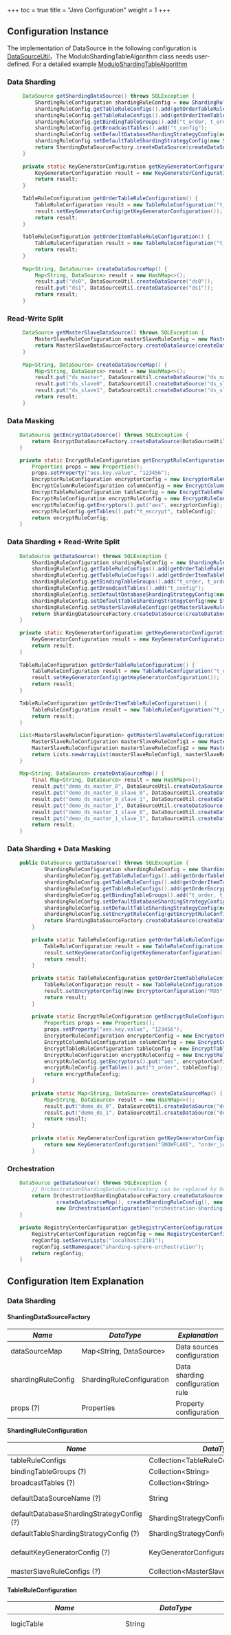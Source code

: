 +++
toc = true
title = "Java Configuration"
weight = 1
+++

## Configuration Instance

The implementation of DataSource in the following configuration is [DataSourceUtil](https://github.com/geomonlin/incubator-shardingsphere-example/blob/4.0.0-RC2/example-core/example-api/src/main/java/org/apache/shardingsphere/example/core/api/DataSourceUtil.java)，The ModuloShardingTableAlgorithm class needs user-defined. For a detailed example [ModuloShardingTableAlgorithm](https://github.com/geomonlin/incubator-shardingsphere-example/tree/dev/example-core/config-utility/src/main/java/org/apache/shardingsphere/example/algorithm) 

### Data Sharding

```java
     DataSource getShardingDataSource() throws SQLException {
         ShardingRuleConfiguration shardingRuleConfig = new ShardingRuleConfiguration();
         shardingRuleConfig.getTableRuleConfigs().add(getOrderTableRuleConfiguration());
         shardingRuleConfig.getTableRuleConfigs().add(getOrderItemTableRuleConfiguration());
         shardingRuleConfig.getBindingTableGroups().add("t_order, t_order_item");
         shardingRuleConfig.getBroadcastTables().add("t_config");
         shardingRuleConfig.setDefaultDatabaseShardingStrategyConfig(new InlineShardingStrategyConfiguration("user_id", "ds${user_id % 2}"));
         shardingRuleConfig.setDefaultTableShardingStrategyConfig(new StandardShardingStrategyConfiguration("order_id", new ModuloShardingTableAlgorithm()));
         return ShardingDataSourceFactory.createDataSource(createDataSourceMap(), shardingRuleConfig, new Properties());
     }
     
     private static KeyGeneratorConfiguration getKeyGeneratorConfiguration() {
         KeyGeneratorConfiguration result = new KeyGeneratorConfiguration("SNOWFLAKE", "order_id");
         return result;
     }
     
     TableRuleConfiguration getOrderTableRuleConfiguration() {
         TableRuleConfiguration result = new TableRuleConfiguration("t_order", "ds${0..1}.t_order${0..1}");
         result.setKeyGeneratorConfig(getKeyGeneratorConfiguration());
         return result;
     }
     
     TableRuleConfiguration getOrderItemTableRuleConfiguration() {
         TableRuleConfiguration result = new TableRuleConfiguration("t_order_item", "ds${0..1}.t_order_item${0..1}");
         return result;
     }
     
     Map<String, DataSource> createDataSourceMap() {
         Map<String, DataSource> result = new HashMap<>();
         result.put("ds0", DataSourceUtil.createDataSource("ds0"));
         result.put("ds1", DataSourceUtil.createDataSource("ds1"));
         return result;
     }
```

### Read-Write Split

```java
     DataSource getMasterSlaveDataSource() throws SQLException {
         MasterSlaveRuleConfiguration masterSlaveRuleConfig = new MasterSlaveRuleConfiguration("ds_master_slave", "ds_master", Arrays.asList("ds_slave0", "ds_slave1"));
         return MasterSlaveDataSourceFactory.createDataSource(createDataSourceMap(), masterSlaveRuleConfig, new Properties());
     }
     
     Map<String, DataSource> createDataSourceMap() {
         Map<String, DataSource> result = new HashMap<>();
         result.put("ds_master", DataSourceUtil.createDataSource("ds_master"));
         result.put("ds_slave0", DataSourceUtil.createDataSource("ds_slave0"));
         result.put("ds_slave1", DataSourceUtil.createDataSource("ds_slave1"));
         return result;
     }
```

### Data Masking

```java
    DataSource getEncryptDataSource() throws SQLException {
        return EncryptDataSourceFactory.createDataSource(DataSourceUtil.createDataSource("demo_ds"), getEncryptRuleConfiguration(), new Properties());
    }

    private static EncryptRuleConfiguration getEncryptRuleConfiguration() {
        Properties props = new Properties();
        props.setProperty("aes.key.value", "123456");
        EncryptorRuleConfiguration encryptorConfig = new EncryptorRuleConfiguration("AES", props);
        EncryptColumnRuleConfiguration columnConfig = new EncryptColumnRuleConfiguration("plain_pwd", "cipher_pwd", "", "aes");
        EncryptTableRuleConfiguration tableConfig = new EncryptTableRuleConfiguration(Collections.singletonMap("pwd", columnConfig));
        EncryptRuleConfiguration encryptRuleConfig = new EncryptRuleConfiguration();
        encryptRuleConfig.getEncryptors().put("aes", encryptorConfig);
        encryptRuleConfig.getTables().put("t_encrypt", tableConfig);
		return encryptRuleConfig;
    }
```

### Data Sharding + Read-Write Split

```java
    DataSource getDataSource() throws SQLException {
        ShardingRuleConfiguration shardingRuleConfig = new ShardingRuleConfiguration();
        shardingRuleConfig.getTableRuleConfigs().add(getOrderTableRuleConfiguration());
        shardingRuleConfig.getTableRuleConfigs().add(getOrderItemTableRuleConfiguration());
        shardingRuleConfig.getBindingTableGroups().add("t_order, t_order_item");
        shardingRuleConfig.getBroadcastTables().add("t_config");
        shardingRuleConfig.setDefaultDatabaseShardingStrategyConfig(new StandardShardingStrategyConfiguration("user_id", new PreciseModuloShardingDatabaseAlgorithm()));
        shardingRuleConfig.setDefaultTableShardingStrategyConfig(new StandardShardingStrategyConfiguration("order_id", new PreciseModuloShardingTableAlgorithm()));
        shardingRuleConfig.setMasterSlaveRuleConfigs(getMasterSlaveRuleConfigurations());
        return ShardingDataSourceFactory.createDataSource(createDataSourceMap(), shardingRuleConfig, new Properties());
    }
    
    private static KeyGeneratorConfiguration getKeyGeneratorConfiguration() {
        KeyGeneratorConfiguration result = new KeyGeneratorConfiguration("SNOWFLAKE", "order_id");
        return result;
    }
    
    TableRuleConfiguration getOrderTableRuleConfiguration() {
        TableRuleConfiguration result = new TableRuleConfiguration("t_order", "ds_${0..1}.t_order_${[0, 1]}");
        result.setKeyGeneratorConfig(getKeyGeneratorConfiguration());
        return result;
    }
    
    TableRuleConfiguration getOrderItemTableRuleConfiguration() {
        TableRuleConfiguration result = new TableRuleConfiguration("t_order_item", "ds_${0..1}.t_order_item_${[0, 1]}");
        return result;
    }
    
    List<MasterSlaveRuleConfiguration> getMasterSlaveRuleConfigurations() {
        MasterSlaveRuleConfiguration masterSlaveRuleConfig1 = new MasterSlaveRuleConfiguration("ds_0", "demo_ds_master_0", Arrays.asList("demo_ds_master_0_slave_0", "demo_ds_master_0_slave_1"));
        MasterSlaveRuleConfiguration masterSlaveRuleConfig2 = new MasterSlaveRuleConfiguration("ds_1", "demo_ds_master_1", Arrays.asList("demo_ds_master_1_slave_0", "demo_ds_master_1_slave_1"));
        return Lists.newArrayList(masterSlaveRuleConfig1, masterSlaveRuleConfig2);
    }
    
    Map<String, DataSource> createDataSourceMap() {
        final Map<String, DataSource> result = new HashMap<>();
        result.put("demo_ds_master_0", DataSourceUtil.createDataSource("demo_ds_master_0"));
        result.put("demo_ds_master_0_slave_0", DataSourceUtil.createDataSource("demo_ds_master_0_slave_0"));
        result.put("demo_ds_master_0_slave_1", DataSourceUtil.createDataSource("demo_ds_master_0_slave_1"));
        result.put("demo_ds_master_1", DataSourceUtil.createDataSource("demo_ds_master_1"));
        result.put("demo_ds_master_1_slave_0", DataSourceUtil.createDataSource("demo_ds_master_1_slave_0"));
        result.put("demo_ds_master_1_slave_1", DataSourceUtil.createDataSource("demo_ds_master_1_slave_1"));
        return result;
    }
```
### Data Sharding + Data Masking

```java
    public DataSource getDataSource() throws SQLException {
            ShardingRuleConfiguration shardingRuleConfig = new ShardingRuleConfiguration();
            shardingRuleConfig.getTableRuleConfigs().add(getOrderTableRuleConfiguration());
            shardingRuleConfig.getTableRuleConfigs().add(getOrderItemTableRuleConfiguration());
            shardingRuleConfig.getTableRuleConfigs().add(getOrderEncryptTableRuleConfiguration());
            shardingRuleConfig.getBindingTableGroups().add("t_order, t_order_item");
            shardingRuleConfig.setDefaultDatabaseShardingStrategyConfig(new InlineShardingStrategyConfiguration("user_id", "demo_ds_${user_id % 2}"));
            shardingRuleConfig.setDefaultTableShardingStrategyConfig(new StandardShardingStrategyConfiguration("order_id", new PreciseModuloShardingTableAlgorithm()));
            shardingRuleConfig.setEncryptRuleConfig(getEncryptRuleConfiguration());
            return ShardingDataSourceFactory.createDataSource(createDataSourceMap(), shardingRuleConfig, new Properties());
        }
        
        private static TableRuleConfiguration getOrderTableRuleConfiguration() {
            TableRuleConfiguration result = new TableRuleConfiguration("t_order", "demo_ds_${0..1}.t_order_${[0, 1]}");
            result.setKeyGeneratorConfig(getKeyGeneratorConfiguration());
            return result;
        }
        
        private static TableRuleConfiguration getOrderItemTableRuleConfiguration() {
            TableRuleConfiguration result = new TableRuleConfiguration("t_order_item", "demo_ds_${0..1}.t_order_item_${[0, 1]}");
            result.setEncryptorConfig(new EncryptorConfiguration("MD5", "status", new Properties()));
            return result;
        }
        
        private static EncryptRuleConfiguration getEncryptRuleConfiguration() {
            Properties props = new Properties();
            props.setProperty("aes.key.value", "123456");
            EncryptorRuleConfiguration encryptorConfig = new EncryptorRuleConfiguration("AES", props);
            EncryptColumnRuleConfiguration columnConfig = new EncryptColumnRuleConfiguration("plain_order", "cipher_order", "", "aes");
            EncryptTableRuleConfiguration tableConfig = new EncryptTableRuleConfiguration(Collections.singletonMap("order_id", columnConfig));
            EncryptRuleConfiguration encryptRuleConfig = new EncryptRuleConfiguration();
            encryptRuleConfig.getEncryptors().put("aes", encryptorConfig);
            encryptRuleConfig.getTables().put("t_order", tableConfig);
			return encryptRuleConfig;
        }
        
        private static Map<String, DataSource> createDataSourceMap() {
            Map<String, DataSource> result = new HashMap<>();
            result.put("demo_ds_0", DataSourceUtil.createDataSource("demo_ds_0"));
            result.put("demo_ds_1", DataSourceUtil.createDataSource("demo_ds_1"));
            return result;
        }
        
        private static KeyGeneratorConfiguration getKeyGeneratorConfiguration() {
            return new KeyGeneratorConfiguration("SNOWFLAKE", "order_id", new Properties());
        }
```

### Orchestration

```java
    DataSource getDataSource() throws SQLException {
        // OrchestrationShardingDataSourceFactory can be replaced by OrchestrationMasterSlaveDataSourceFactory or OrchestrationEncryptDataSourceFactory
        return OrchestrationShardingDataSourceFactory.createDataSource(
                createDataSourceMap(), createShardingRuleConfig(), new HashMap<String, Object>(), new Properties(), 
                new OrchestrationConfiguration("orchestration-sharding-data-source", getRegistryCenterConfiguration(), false));
    }
    
    private RegistryCenterConfiguration getRegistryCenterConfiguration() {
        RegistryCenterConfiguration regConfig = new RegistryCenterConfiguration("zookeeper");//The type of registry center can be Zookeeper, Etcd and so on
        regConfig.setServerLists("localhost:2181");
        regConfig.setNamespace("sharding-sphere-orchestration");
        return regConfig;
    }
```

## Configuration Item Explanation

### Data Sharding

#### ShardingDataSourceFactory

| *Name*             | *DataType*                | *Explanation*                    |
| ------------------ | ------------------------- | -------------------------------- |
| dataSourceMap      | Map\<String, DataSource\> | Data sources configuration       |
| shardingRuleConfig | ShardingRuleConfiguration | Data sharding configuration rule |
| props (?)          | Properties                | Property configuration           |

#### ShardingRuleConfiguration

| *Name*                                    | *DataType*                                 | *Explanation*                                                |
| ----------------------------------------- | ------------------------------------------ | ------------------------------------------------------------ |
| tableRuleConfigs                          | Collection\<TableRuleConfiguration\>       | Sharding rule list                                           |
| bindingTableGroups (?)                    | Collection\<String\>                       | Binding table rule list                                      |
| broadcastTables (?)                       | Collection\<String\>                       | Broadcast table rule list                                    |
| defaultDataSourceName (?)                 | String                                     | Tables not configured with sharding rules will locate according to default data sources |
| defaultDatabaseShardingStrategyConfig (?) | ShardingStrategyConfiguration              | Default database sharding strategy                           |
| defaultTableShardingStrategyConfig (?)    | ShardingStrategyConfiguration              | Default table sharding strategy                              |
| defaultKeyGeneratorConfig (?)             | KeyGeneratorConfiguration                  | Default key generator configuration, use user-defined ones or built-in ones, e.g. SNOWFLAKE/UUID/LEAF_SEGMENT. Default key generator is `org.apache.shardingsphere.core.keygen.generator.impl.SnowflakeKeyGenerator` |
| masterSlaveRuleConfigs (?)                | Collection\<MasterSlaveRuleConfiguration\> | Read-write split rules, default indicates not using read-write split |

#### TableRuleConfiguration

| *Name*                             | *DataType*                    | *Description*                                                |
| ---------------------------------- | ----------------------------- | ------------------------------------------------------------ |
| logicTable                         | String                        | Name of logic table                                          |
| actualDataNodes (?)                | String                        | Describe data source names and actual tables, delimiter as point, multiple data nodes split by comma, support inline expression. Absent means sharding databases only. Example: ds${0..7}.tbl${0..7} |
| databaseShardingStrategyConfig (?) | ShardingStrategyConfiguration | Databases sharding strategy, use default databases sharding strategy if absent |
| tableShardingStrategyConfig (?)    | ShardingStrategyConfiguration | Tables sharding strategy, use default databases sharding strategy if absent |
| keyGeneratorConfig (?)             | KeyGeneratorConfiguration     | Key generator configuration, use default key generator if absent |
| encryptorConfiguration (?)         | EncryptorConfiguration        | Encrypt generator configuration                              |


#### StandardShardingStrategyConfiguration

Subclass of ShardingStrategyConfiguration.

| *Name*                     | *DataType*               | *Explanation*                                   |
| -------------------------- | ------------------------ | ----------------------------------------------- |
| shardingColumn             | String                   | Sharding column name                            |
| preciseShardingAlgorithm   | PreciseShardingAlgorithm | Precise sharding algorithm used in `=` and `IN` |
| rangeShardingAlgorithm (?) | RangeShardingAlgorithm   | Range sharding algorithm used in `BETWEEN`      |

#### ComplexShardingStrategyConfiguration

The implementation class of `ShardingStrategyConfiguration`, used in complex sharding situations with  multiple sharding keys.

| *Name*            | *DataType*                   | *Explanation*                             |
| ----------------- | ---------------------------- | ----------------------------------------- |
| shardingColumns   | String                       | Sharding column name, separated by commas |
| shardingAlgorithm | ComplexKeysShardingAlgorithm | Complex sharding algorithm                |

#### InlineShardingStrategyConfiguration

The implementation class of `ShardingStrategyConfiguration`, used in sharding strategy of inline expression.

| *Name*              | *DataType* | *Explanation*                                                |
| ------------------- | ---------- | ------------------------------------------------------------ |
| shardingColumn      | String     | Sharding column name                                         |
| algorithmExpression | String     | Inline expression of sharding strategies, should conform to groovy syntax; refer to [Inline expression](/en/features/sharding/other-features/inline-expression) for more details |

#### HintShardingStrategyConfiguration

The implementation class of `ShardingStrategyConfiguration`,  used to configure hint sharding strategies.

| *Name*            | *DataType*            | *Description*           |
| ----------------- | --------------------- | ----------------------- |
| shardingAlgorithm | HintShardingAlgorithm | Hint sharding algorithm |

#### NoneShardingStrategyConfiguration

The implementation class of `ShardingStrategyConfiguration`, used to configure none-sharding strategies.

#### KeyGeneratorConfiguration

| *Name*            | *DataType*                   | *Description*                                                                               |
| ----------------- | ---------------------------- | ------------------------------------------------------------------------------------------- |
| column            | String                       | Column name of key generator                                                                |
| type              | String                       | Type of key generator, use user-defined ones or built-in ones, e.g. SNOWFLAKE, UUID, LEAF_SEGMENT, LEAF_SNOWFLAKE |
| props             | Properties                   | The Property configuration of key generators                                                 |

#### PropertiesConstant

Property configuration that can include these properties of these key generators.

##### SNOWFLAKE
  
| *Name*                                              | *DataType* | *Explanation*                                                                                                                                                                                                                   |
| --------------------------------------------------- | ---------- | ------------------------------------------------------------------------------------------------------------------------------------------------------------------------------------------------------------------------------- |
| worker.id (?)                                        |   long     | The unique id for working machine, the default value is `0`                                                                                                                                                                    |
| max.tolerate.time.difference.milliseconds (?)        |   long     | The max tolerate time for different server's time difference in milliseconds, the default value is `10`                                                                                                                         |
| max.vibration.offset (?)                             |    int     | The max upper limit value of vibrate number, range `[0, 4096)`, the default value is `1`. Notice: To use the generated value of this algorithm as sharding value, it is recommended to configure this property. The algorithm generates key mod `2^n` (`2^n` is usually the sharding amount of tables or databases) in different milliseconds and the result is always `0` or `1`. To prevent the above sharding problem, it is recommended to configure this property, its value is `(2^n)-1` |
  
##### LEAF_SEGMENT
  
| *Name*                                | *DataType* | *Explanation*                                                                                                                                                                                |
| ------------------------------------- | ---------- | -------------------------------------------------------------------------------------------------------------------------------------------------------------------------------------------- |
| server.list                           | String     | The server list to connect to registry Center which includes the ip address and port number. To split them with the comma when there are multiple addresses. e.g: `host1:2181,host2:2181` |
| leaf.key                              | String     | The key which can be used to get the max segment id of table on which `leaf_segment` depends                                                                                                 |
| leaf.segment.id.initial.value (?)      | long       | The initial value of segment id, the default value is `1`                                                                                                                                   |
| leaf.segment.step (?)                  | long       | The step size of the segment assigned every time, the default value is `10000`                                                                                                               |
| registry.center.digest (?)             | String     | Connect to authority tokens in registry center; default indicates no need for authority                                                                                         |
| registry.center.type (?)               | String     | The type of registry center, the default value is `zookeeper`                                                                                                                               |
  
##### LEAF_SNOWFLAKE
  
| *Name*                                            | *DataType* | *Explanation*                                                                                                                                                                                                                   |
| ------------------------------------------------- | ---------- | ------------------------------------------------------------------------------------------------------------------------------------------------------------------------------------------------------------------------------- |
| server.list                                       | String     | The server list to connect to registry Center which includes the ip address and port number. To split them with the comma when there are multiple addresses. e.g: `host1:2181,host2:2181`                                    |
| service.id                                        | String     | The service id of `leaf_snowflake` in registry center                                                                                                                                                                            |
| max.tolerate.time.difference.milliseconds (?)      | long       | The max time difference between native and registry center in milliseconds, the default value is `10000`. An exception is thrown when the job starts if threshold exceeded                                                     |
| registry.center.digest (?)                         | String     | Connect to authority tokens in registry center; default indicates no need for authority                                                                                                                                         |
| registry.center.type (?)                           | String     | The type of registry center, the default value is `zookeeper`                                                                                                                                                                  |
| max.vibration.offset (?)                           | int        | The max upper limit value of vibrate number, range `[0, 4096)`, the default value is `1`. Notice: To use the generated value of this algorithm as sharding value, it is recommended to configure this property. The algorithm generates key mod `2^n` (`2^n` is usually the sharding amount of tables or databases) in different milliseconds and the result is always `0` or `1`. To prevent the above sharding problem, it is recommended to configure this property, its value is `(2^n)-1` |

#### EncryptRuleConfiguration

| *Name*              | *DataType*                                  | *Explanation*                                                                  |
| ------------------- | ------------------------------------------- | ------------------------------------------------------------------------------ |
| encryptors          | Map<String, EncryptorRuleConfiguration>     | Encryptor names and encryptors                                                 |
| tables              | Map<String, EncryptTableRuleConfiguration>  | Encrypt table names and encrypt tables                                         |

#### EncryptorRuleConfiguration

| *Name*              | *DataType*                   | *Explanation*                                                                               |
| ------------------- | ---------------------------- | ------------------------------------------------------------------------------------------- |
| type                | String                       | Type of encryptor，use user-defined ones or built-in ones, e.g. MD5/AES                      |
| properties          | Properties                   | Properties, Notice: when use AES encryptor, `aes.key.value` for AES encryptor need to be set | 

#### EncryptTableRuleConfiguration

| *Name*              | *DataType*                                   | *Explanation*                              |
| ------------------- | -------------------------------------------- | ------------------------------------------ |
| tables              | Map<String, EncryptColumnRuleConfiguration>  | Encrypt column names and encrypt column    |

#### EncryptColumnRuleConfiguration

| *Name*              | *DataType*                   | *Explanation*                                                                                         |
| ------------------- | ---------------------------- |  ---------------------------------------------------------------------------------------------------- |
| plainColumn         | String                       | Plain column name                                                                                     |
| cipherColumn        | String                       | Cipher column name                                                                                    |
| assistedQueryColumn | String                       | AssistedColumns for query，when use ShardingQueryAssistedEncryptor, it can help query encrypted data  |
| encryptor           | String                       | Encryptor name                                                                                        | 

#### ShardingPropertiesConstant

Property configuration items, can be of the following properties.

| *Name*                             | *DataType* | *Explanation*                                                |
| ---------------------------------- | ---------- | ------------------------------------------------------------ |
| sql.show (?)                       | boolean    | Show SQL or not, default value: false                        |
| executor.size (?)                  | int        | Work thread number, default value: CPU core number           |
| max.connections.size.per.query (?) | int        | The maximum connection number allocated by each query of each physical database. default value: 1 |
| check.table.metadata.enabled (?)   | boolean    | Check meta-data consistency or not in initialization, default value: false                        |
| query.with.cipher.column (?)       | boolean    | When there is a plainColumn, use cipherColumn or not to query, default value: true                |

### Read-Write Split

#### MasterSlaveDataSourceFactory

| *Name*                | *DataType*                   | *Explanation*                       |
| --------------------- | ---------------------------- | ----------------------------------- |
| dataSourceMap         | Map\<String, DataSource\>    | Mapping of data source and its name |
| masterSlaveRuleConfig | MasterSlaveRuleConfiguration | Master slave rule configuration     |
| props (?)             | Properties                   | Property configurations             |

#### MasterSlaveRuleConfiguration

| *Name*                   | *DataType*                      | *Explanation*                     |
| ------------------------ | ------------------------------- | --------------------------------- |
| name                     | String                          | Read-write split data source name |
| masterDataSourceName     | String                          | Master database source name       |
| slaveDataSourceNames     | Collection\<String\>            | Slave database source name list   |
| loadBalanceAlgorithm (?) | MasterSlaveLoadBalanceAlgorithm | Slave database load balance       |

#### ShardingPropertiesConstant

Property configuration items, can be of the following properties.

| *Name*                             | *Data Type* | *Explanation*                                                |
| ---------------------------------- | ----------- | ------------------------------------------------------------ |
| sql.show (?)                       | boolean     | Print SQL parse and rewrite log or not, default value: false |
| executor.size (?)                  | int         | Be used in work thread number implemented by SQL; no limits if it is 0. default value: 0 |
| max.connections.size.per.query (?) | int         | The maximum connection number allocated by each query of each physical database, default value: 1 |
| check.table.metadata.enabled (?)   | boolean     | Check meta-data consistency or not in initialization, default value: false |

### Data Masking

#### EncryptDataSourceFactory

| *Name*                | *DataType*                   | *Explanation*      |
| --------------------- | ---------------------------- | ------------------ |
| dataSource            | DataSource                   | Data source        |
| encryptRuleConfig     | EncryptRuleConfiguration     | encrypt rule configuration |
| props (?)             | Properties                   | Property configurations |

#### EncryptRuleConfiguration

| *Name*              | *DataType*                                  | *Explanation*                                               |
| ------------------- | ------------------------------------------- | ----------------------------------------------------------- |
| encryptors          | Map<String, EncryptorRuleConfiguration>     | Encryptor names and encryptors                              |
| tables              | Map<String, EncryptTableRuleConfiguration>  | Encrypt table names and encrypt tables                      |

#### PropertiesConstant

Property configuration items, can be of the following properties.

| *Name*                            | *DataType*| *Explanation*                                                                        |
| ----------------------------------| --------- | ------------------------------------------------------------------------------------ |
| sql.show (?)                      | boolean   | Print SQL parse and rewrite log or not, default value: false                         |
| query.with.cipher.column (?)      | boolean   | When there is a plainColumn, use cipherColumn or not to query, default value: true   |

### Orchestration

#### OrchestrationShardingDataSourceFactory

| *Name*              | *DataType*                 | *Explanation*                          |
| ------------------- | -------------------------- | -------------------------------------- |
| dataSourceMap       | Map\<String, DataSource\>  | Same as `ShardingDataSourceFactory`    |
| shardingRuleConfig  | ShardingRuleConfiguration  | Same as `ShardingDataSourceFactory`    |
| props (?)           | Properties                 | Same as `ShardingDataSourceFactory`    |
| orchestrationConfig | OrchestrationConfiguration | Orchestration rule configurations |

#### OrchestrationMasterSlaveDataSourceFactory

| *Name*                | *Data Type*                  | *Explanation*                          |
| --------------------- | ---------------------------- | -------------------------------------- |
| dataSourceMap         | Map<String, DataSource>      | Same as `MasterSlaveDataSourceFactory` |
| masterSlaveRuleConfig | MasterSlaveRuleConfiguration | Same as `MasterSlaveDataSourceFactory` |
| configMap (?)         | Map<String, Object>          | Same as `MasterSlaveDataSourceFactory` |
| props (?)             | Properties                   | Same as `ShardingDataSourceFactory`    |
| orchestrationConfig   | OrchestrationConfiguration   | Orchestration rule configurations |

#### OrchestrationEncryptDataSourceFactory

| *Name*                | *DataType*                   | *Explanation*                      |
| --------------------- | ---------------------------- | ---------------------------------- |
| dataSource            | DataSource                   | Same as `EncryptDataSourceFactory` |
| encryptRuleConfig     | EncryptRuleConfiguration     | Same as `EncryptDataSourceFactory` |
| props (?)             | Properties                   | Same as `EncryptDataSourceFactory` |
| orchestrationConfig   | OrchestrationConfiguration   | Orchestration rule configurations  |


#### OrchestrationConfiguration

| *Name*          | *Data Type*                 | *Explanation*                                                |
| --------------- | --------------------------- | ------------------------------------------------------------ |
| name            | String                      | Orchestration example name                              |
| overwrite       | boolean                     | Local configurations overwrite registry center configurations or not; if they overwrite, each start takes reference of local configurations |
| regCenterConfig | RegistryCenterConfiguration | Registry center configurations                               |

#### RegistryCenterConfiguration

| *Name*                           | *Data Type* | *Explanation*                                                |
| -------------------------------- | ----------- | ------------------------------------------------------------ |
| serverLists                      | String      | Connect to server lists in registry center, including IP address and port number; addresses are separated by commas, such as `host1:2181,host2:2181` |
| namespace (?)                    | String      | Name space of registry center                                |
| digest (?)                       | String      | Connect to authority tokens in registry center; default indicates no need for authority |
| operationTimeoutMilliseconds (?) | int         | The operation timeout millisecond number, default to be 500 milliseconds |
| maxRetries (?)                   | int         | The maximum retry count, default to be 3 times               |
| retryIntervalMilliseconds (?)    | int         | The retry interval millisecond number, default to be 500 milliseconds |
| timeToLiveSeconds (?)            | int         | The living time for temporary nodes, default to be 60 seconds |